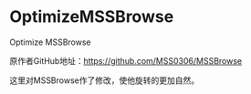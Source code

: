 # OptimizeMSSBrowse
Optimize MSSBrowse

原作者GitHub地址：https://github.com/MSS0306/MSSBrowse

这里对MSSBrowse作了修改，使他旋转的更加自然。


